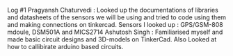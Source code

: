 Log #1
Pragyansh Chaturvedi : Looked up the documentations of libraries and datasheets of the sensors we will be using and tried to code using them and making connections on tinkercad. Sensors I looked up : GPS/GSM-808 mdoule, DSM501A and MICS2714
Ashutosh Singh : Familiarised myself and made basic circuit designs and 3D-models on TinkerCad. Also Looked at how to callibirate arduino based circuits.
